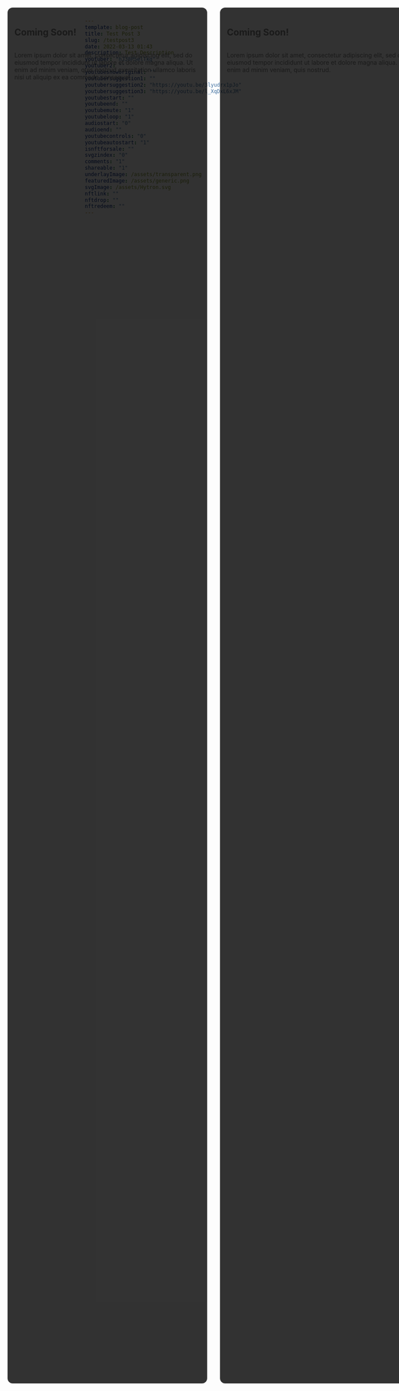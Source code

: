 ```yaml
---
template: blog-post
title: Test Post 3
slug: /testpost3
date: 2022-03-13 01:43
description: Test Description
youtuber: "nJ38P5elTkg"
youtuber2: ""
youtubeshoworiginal: ""
youtubersuggestion1: ""
youtubersuggestion2: "https://youtu.be/3lyudrx1pJo"
youtubersuggestion3: "https://youtu.be/l_XqDxL6xJM"
youtubestart: ""
youtubeend: ""
youtubemute: "1"
youtubeloop: "1"
audiostart: "0"
audioend: ""
youtubecontrols: "0"
youtubeautostart: "1"
isnftforsale: ""
svgzindex: "0"
comments: "1"
shareable: "1"
underlayImage: /assets/transparent.png
featuredImage: /assets/generic.png
svgImage: /assets/Hytron.svg
nftlink: ""
nftdrop: ""
nftredeem: ""
---
```


<!-- lYGald0tFro -->

<div class="" style="display:flex; justify-content:center; gap:30px; width:100vw; height:80vh; position:absolute; top:30px; left:0; border:0px solid yellow; padding:0 3rem;">

<div class="" style="display:flex; flex-direction:column; width:50%; height:; border:0px solid yellow; position:relative; top:10px; left:0;	background: rgba(0,0,0,0.80); padding:1rem; margin:0 auto; border-radius:12px;">
        <h2 class="">Coming Soon!</h2>
        <p>Lorem ipsum dolor sit amet, consectetur adipiscing elit, sed do eiusmod tempor incididunt ut labore et dolore magna aliqua. Ut enim ad minim veniam, quis nostrud exercitation ullamco laboris nisi ut aliquip ex ea commodo consequat.</p>
</div>
<div class="" style="display:flex; flex-direction:column; font-size:; width:50%; height:; border:0px solid yellow; position:relative; top:10px; left:0;	background: rgba(0,0,0,0.80); padding:1rem; margin:0 auto; border-radius:12px;">
        <h2 class="">Coming Soon!</h2>
        <p>Lorem ipsum dolor sit amet, consectetur adipiscing elit, sed do eiusmod tempor incididunt ut labore et dolore magna aliqua. Ut enim ad minim veniam, quis nostrud.</p>
</div>

</div>


<!-- 6hB3S9bIaco -->

<!-- 
/assets/swd-foreground.png

/assets/transparent.png

 -->



 

 

<!-- lYGald0tFro SOUNDTRACK 45> -->
<!-- qzuM2XTnpSA OPERA 32-45 -->
